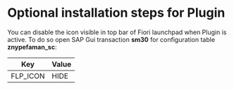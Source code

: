 # Optional installation steps for Plugin

You can disable the icon visible in top bar of Fiori launchpad when Plugin is active. To do so open SAP Gui transaction **sm30** for configuration table **znypefaman_sc**:

|Key|Value|
|--|--|
|FLP_ICON|HIDE|


